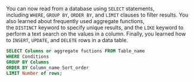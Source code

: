 You can now read from a database using `SELECT` statements, including `WHERE`, `GROUP BY`, `ORDER BY`, and `LIMIT` clauses to filter results. You also learned about frequently used aggregate functions, the `DISTINCT` keyword to specify unique results, and the `LIKE` keyword to perform a text search on the values in a column. Finally, you learned how to `INSERT`, `UPDATE`, and `DELETE` rows in a data table.

```SQL
SELECT Columns or aggregate fuctions FROM Table_name
WHERE Conditions
GROUP BY Columns
ORDER BY Column_name Sort_order
LIMIT Number of rows;
```

